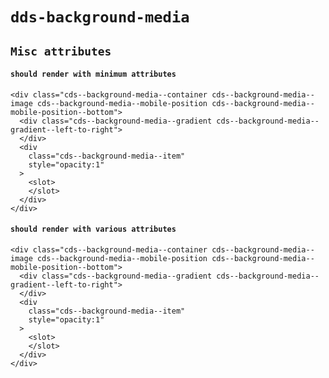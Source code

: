 # `dds-background-media`

## `Misc attributes`

####   `should render with minimum attributes`

```
<div class="cds--background-media--container cds--background-media--image cds--background-media--mobile-position cds--background-media--mobile-position--bottom">
  <div class="cds--background-media--gradient cds--background-media--gradient--left-to-right">
  </div>
  <div
    class="cds--background-media--item"
    style="opacity:1"
  >
    <slot>
    </slot>
  </div>
</div>

```

####   `should render with various attributes`

```
<div class="cds--background-media--container cds--background-media--image cds--background-media--mobile-position cds--background-media--mobile-position--bottom">
  <div class="cds--background-media--gradient cds--background-media--gradient--left-to-right">
  </div>
  <div
    class="cds--background-media--item"
    style="opacity:1"
  >
    <slot>
    </slot>
  </div>
</div>

```

